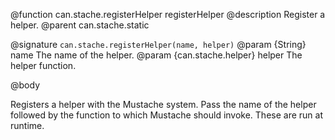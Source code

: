 @function can.stache.registerHelper registerHelper
@description Register a helper.
@parent can.stache.static

@signature `can.stache.registerHelper(name, helper)`
@param {String} name The name of the helper.
@param {can.stache.helper} helper The helper function.

@body

Registers a helper with the Mustache system.
Pass the name of the helper followed by the
function to which Mustache should invoke.
These are run at runtime.
